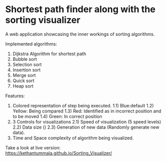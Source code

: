 # Shortest path finder along with the sorting visualizer

A web application showcasing the inner workings of sorting algorithms.

Implemented algorithms:
1) Dijkstra Algorithm for shortest path
2) Bubble sort
3) Selection sort
4) Insertion sort
5) Merge sort
6) Quick sort
7) Heap sort
   

Features:
1) Colored representation of step being executed.
  1.1) Blue:default
  1.2) Yellow: Being compared
  1.3) Red: Identified as in incorrect position and to be moved
  1.4) Green: In correct position
2) 3 Controls for visualizations
  2.1) Speed of visualization (5 speed levels)
  2.2) Data size ()
  2.3) Generation of new data (Randomly generate new data).
4) Time and Space complexity of algorithm being visualized.

Take a look at live version: https://kethantummala.github.io/Sorting_Visualizer/
